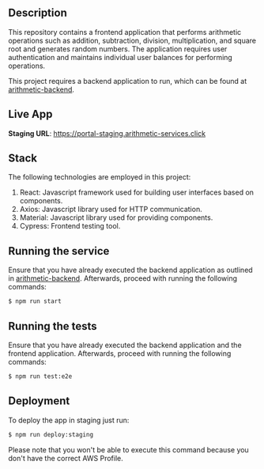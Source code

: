 ## Description

This repository contains a frontend application that performs arithmetic operations such as addition, subtraction, division, multiplication, and square root and generates random numbers. The application requires user authentication and maintains individual user balances for performing operations.

This project requires a backend application to run, which can be found at [arithmetic-backend](https://github.com/vitoraderaldo/arithmetic-backend).

## Live App
**Staging URL**: 
https://portal-staging.arithmetic-services.click

## Stack
The following technologies are employed in this project:
1. React: Javascript framework used for building user interfaces based on components.
2. Axios: Javascript library used for HTTP communication.
3. Material: Javascript library used for providing components.
4. Cypress: Frontend testing tool.

## Running the service
Ensure that you have already executed the backend application as outlined in [arithmetic-backend](https://github.com/vitoraderaldo/arithmetic-backend).
Afterwards, proceed with running the following commands:
```bash
$ npm run start
```

## Running the tests
Ensure that you have already executed the backend application and the frontend application.
Afterwards, proceed with running the following commands:
```bash
$ npm run test:e2e
```

## Deployment
To deploy the app in staging just run:
```bash
$ npm run deploy:staging
```

Please note that you won't be able to execute this command because you don't have the correct AWS Profile.

